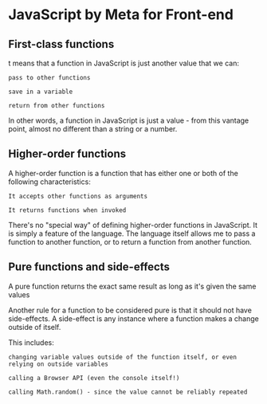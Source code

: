 # JavaScript by Meta for Front-end

## First-class functions
t means that a function in JavaScript is just another value that we can:

    pass to other functions

    save in a variable

    return from other functions

In other words, a function in JavaScript is just a value - from this vantage point, almost no different than a string or a number.

## Higher-order functions

A higher-order function is a function that has either one or both of the following characteristics:

    It accepts other functions as arguments

    It returns functions when invoked


There's no "special way" of defining higher-order functions in JavaScript. It is simply a feature of the language. The language itself allows me to pass a function to another function, or to return a function from another function.

## Pure functions and side-effects

A pure function returns the exact same result as long as it's given the same values


Another rule for a function to be considered pure is that it should not have side-effects. A side-effect is any instance where a function makes a change outside of itself.

This includes: 

    changing variable values outside of the function itself, or even relying on outside variables 

    calling a Browser API (even the console itself!) 

    calling Math.random() - since the value cannot be reliably repeated
